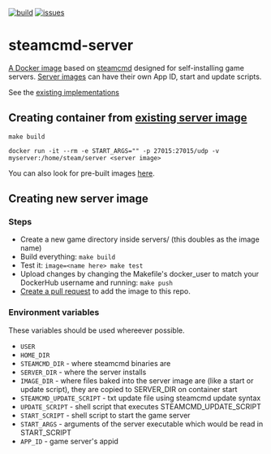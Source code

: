 [![build](https://github.com/Ethorbit/steamcmd-server-docker/actions/workflows/docker-image.yml/badge.svg)](https://github.com/Ethorbit/steamcmd-server-docker/actions/workflows/docker-image.yml)
[![issues](https://img.shields.io/github/issues/Ethorbit/steamcmd-server-docker)](https://github.com/Ethorbit/steamcmd-server-docker/issues?q=is%3Aopen+is%3Aissue)

# steamcmd-server
[A Docker image](Dockerfile) based on [steamcmd](https://github.com/CM2Walki/steamcmd) designed for self-installing game servers. [Server images](servers) can have their own App ID, start and update scripts. 

See the [existing implementations](servers)

## Creating container from [existing server image](servers)
`make build`

`docker run -it --rm -e START_ARGS="" -p 27015:27015/udp -v myserver:/home/steam/server <server image>`

You can also look for pre-built images [here](https://hub.docker.com/u/ethorbit).

## Creating new server image 

### Steps
* Create a new game directory inside servers/ (this doubles as the image name)
* Build everything: `make build`
* Test it: `image=<name here> make test`
* Upload changes by changing the Makefile's docker\_user to match your DockerHub username and running: `make push`
* [Create a pull request](https://github.com/Ethorbit/steamcmd-server-docker/pulls) to add the image to this repo.

### Environment variables
These variables should be used whereever possible.
* `USER`
* `HOME_DIR`
* `STEAMCMD_DIR`           - where steamcmd binaries are
* `SERVER_DIR`             - where the server installs
* `IMAGE_DIR`              - where files baked into the server image are (like a start or update script), they are copied to SERVER\_DIR on container start
* `STEAMCMD_UPDATE_SCRIPT` - txt update file using steamcmd update syntax
* `UPDATE_SCRIPT`          - shell script that executes STEAMCMD\_UPDATE\_SCRIPT
* `START_SCRIPT`           - shell script to start the game server
* `START_ARGS`             - arguments of the server executable which would be read in START\_SCRIPT
* `APP_ID`                 - game server's appid
